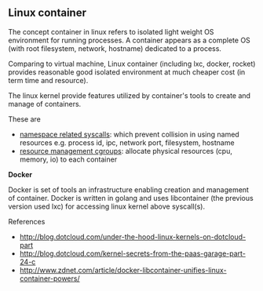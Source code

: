 ## Linux container

The concept container in linux refers to isolated light weight OS environment for running processes. A container appears as a complete OS (with root filesystem, network, hostname) dedicated to a process. 

Comparing to virtual machine, Linux container (including lxc, docker, rocket) provides reasonable good isolated environment at much cheaper cost (in term time and resource).

The linux kernel provide features utilized by container's tools to create and manage of containers.

These are

* [namespace related syscalls](http://man7.org/linux/man-pages/man7/namespaces.7.html): which prevent collision in using named resources e.g. process id, ipc, network port, filesystem, hostname
* [resource management cgroups](http://en.wikipedia.org/wiki/Cgroups): allocate physical resources (cpu, memory, io) to each container

**Docker**

Docker is set of tools an infrastructure enabling creation and management of container. Docker is written in golang and uses libcontainer (the previous version used lxc) for accessing linux kernel above syscall(s).

References

* http://blog.dotcloud.com/under-the-hood-linux-kernels-on-dotcloud-part
* http://blog.dotcloud.com/kernel-secrets-from-the-paas-garage-part-24-c
* http://www.zdnet.com/article/docker-libcontainer-unifies-linux-container-powers/
